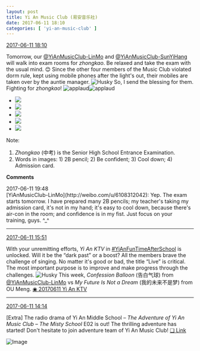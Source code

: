 ```yaml
---
layout: post
title: Yi An Music Club (易安音乐社)
date: 2017-06-11 18:10
categories: [ 'yi-an-music-club' ]
---
```


<div class="weibo-info">
  <a href="http://weibo.com/6094546964/F7lG0zZdb">2017-06-11 18:10</a>
</div>

Tomorrow, our [@YiAnMusicClub-LinMo](http://weibo.com/u/6108312042) and [@YiAnMusicClub-SunYiHang](http://weibo.com/u/6108316220) will walk into exam rooms for *zhongkao*. Be relaxed and take the exam with the usual mind. :blush: Since the other four members of the Music Club violated dorm rule, kept using mobile phones after the light's out, their mobiles are taken over by the auntie manager. ![Husky](http://img.t.sinajs.cn/t4/appstyle/expression/ext/normal/74/moren_hashiqi_org.png) So, I send the blessing for them. Fighting for *zhongkao*! ![applaud](http://img.t.sinajs.cn/t4/appstyle/expression/ext/normal/36/gza_org.gif)![applaud](http://img.t.sinajs.cn/t4/appstyle/expression/ext/normal/36/gza_org.gif)

<!-- more -->

<ul class="weibo-pic-list-2">
  <li class="weibo-pic">
    <a href="http://wx4.sinaimg.cn/mw690/006Es64Agy1fghfb28mm1j32bc1jk4qr.jpg"><img src="http://wx4.sinaimg.cn/thumb150/006Es64Agy1fghfb28mm1j32bc1jk4qr.jpg" /></a>
  </li>
  <li class="weibo-pic">
    <a href="http://wx2.sinaimg.cn/mw690/006Es64Agy1fghfb4aq8qj32bc1jknpe.jpg"><img src="http://wx2.sinaimg.cn/thumb150/006Es64Agy1fghfb4aq8qj32bc1jknpe.jpg" /></a>
  </li>
  <li class="weibo-pic">
    <a href="http://wx3.sinaimg.cn/mw690/006Es64Agy1fghfb9gwr6j32bc3h0qvb.jpg"><img src="http://wx3.sinaimg.cn/thumb150/006Es64Agy1fghfb9gwr6j32bc3h0qvb.jpg" /></a>
  </li>
  <li class="weibo-pic">
    <a href="http://wx3.sinaimg.cn/mw690/006Es64Agy1fghfaxerbrj32bc1jk4qq.jpg"><img src="http://wx3.sinaimg.cn/thumb150/006Es64Agy1fghfaxerbrj32bc1jk4qq.jpg" /></a>
  </li>
  <li class="weibo-pic">
    <a href="http://wx3.sinaimg.cn/mw690/006Es64Agy1fghfb125lcj32bc1jk4qr.jpg"><img src="http://wx3.sinaimg.cn/thumb150/006Es64Agy1fghfb125lcj32bc1jk4qr.jpg" /></a>
  </li>
</ul>

Note:
1. *Zhongkao* (中考) is the Senior High School Entrance Examination.
1. Words in images: 1) 2B pencil; 2) Be confident; 3) Cool down; 4) Admission card.

**Comments**

<div class="weibo-info">2017-06-11 19:48</div>
[YiAnMusicClub-LinMo](http://weibo.com/u/6108312042): Yep. The exam starts tomorrow. I have prepared many 2B pencils; my teacher's taking my admission card, it's not in my hand; it's easy to cool down, because there's air-con in the room; and confidence is in my fist. Just focus on your training, guys. ^_^

---

<div class="weibo-info">
  <a href="http://weibo.com/6094546964/F7kLDwwm6">2017-06-11 15:51</a>
</div>

With your unremitting efforts, *Yi An KTV* in [#YiAnFunTimeAfterSchool](http://weibo.com/p/100808bad46130a6c7f06116b4183fd352744b) is unlocked. Will it be the “dark past” or a boost? All the members brave the challenge of singing. No matter it's good or bad, the title “Live” is critical. The most important purpose is to improve and make progress through the challenges. ![Husky](http://img.t.sinajs.cn/t4/appstyle/expression/ext/normal/74/moren_hashiqi_org.png) This week, *Confession Balloon* (告白气球) from [@YiAnMusicClub-LinMo](http://weibo.com/u/6108312042) vs *My Future Is Not a Dream* (我的未来不是梦) from OU Meng. [◉ 20170611 Yi An KTV](http://www.acfun.cn/v/ac3769853)

---

<div class="weibo-info">
  <a href="http://weibo.com/6094546964/F7k8k3cBB">2017-06-11 14:14</a>
</div>

[Extra] The radio drama of Yi An Middle School – *The Adventure of Yi An Music Club – The Misty School* E02 is out! The thrilling adventure has started! Don't hesitate to join adventure team of Yi An Music Club! [❏ Link](http://www.ximalaya.com/78339006/sound/40453184)

![Image](http://wx1.sinaimg.cn/mw690/006Es64Agy1fgh8ht7cijj30k00wrdjj.jpg)
